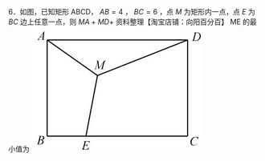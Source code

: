 6．如图，已知矩形 ABCD， $A B { = } 4$ ， $B C { = } 6$ ，点 $M$ 为矩形内一点，点 $E$ 为 $B C$ 边上任意一点，则 $M A + M D +$ 资料整理【淘宝店铺：向阳百分百】
ME 的最小值为
![](<../../qs_image_DB/专题2-2_费马点与加权费马点详细总结（解析版）/ff5bf224ed5a24600dcd962ed1c5262e14c599dca34614e514ef5f50a3066785.jpg>)
